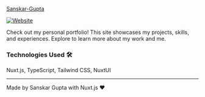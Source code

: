 [Sanskar-Gupta](https://www.example.com)

[![Website](https://img.shields.io/website?style=for-the-badge&url=http%3A%2F%2Fremi-jara.fr)](http://www.example.com)

Check out my personal portfolio! This site showcases my projects, skills, and experiences. Explore to learn more about my work and me.

### Technologies Used 🛠️

Nuxt.js, TypeScript, Tailwind CSS, NuxtUI

---

Made by Sanskar Gupta with Nuxt.js ❤️

